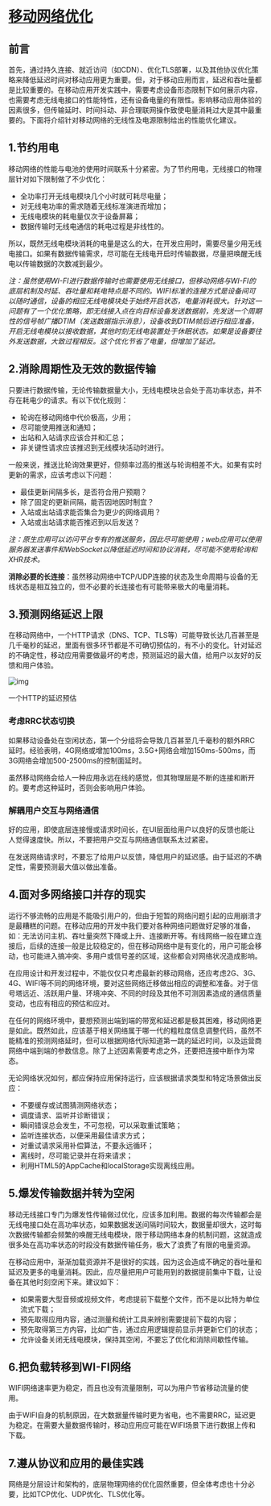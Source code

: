 # [移动网络优化](https://www.cnblogs.com/syfwhu/p/5459129.html)



## 前言

首先，通过持久连接、就近访问（如CDN）、优化TLS部署，以及其他协议优化策略来降低延迟时间对移动应用更为重要。但，对于移动应用而言，延迟和吞吐量都是比较重要的。在移动应用开发实践中，需要考虑设备形态限制下如何展示内容，也需要考虑无线电接口的性能特性，还有设备电量的有限性。影响移动应用体验的因素很多，但传输延时、时间抖动、非合理联网操作致使电量消耗过大是其中最重要的。下面将介绍针对移动网络的无线性及电源限制给出的性能优化建议。

## 1.节约用电

移动网络的性能与电池的使用时间联系十分紧密。为了节约用电，无线接口的物理层针对如下限制做了不少优化：

- 全功率打开无线电模块几个小时就可耗尽电量；
- 对无线电功率的需求随着无线标准演进而增加；
- 无线电模块的耗电量仅次于设备屏幕；
- 数据传输时无线电通信的耗电过程是非线性的。

所以，既然无线电模块消耗的电量是这么的大，在开发应用时，需要尽量少用无线电接口。如果有数据传输需求，尽可能在无线电开启时传输数据，尽量把唤醒无线电以传输数据的次数减到最少。

*注：虽然使用WI-FI进行数据传输时也需要使用无线接口，但移动网络与WI-FI的底层机制及时延、吞吐量和耗电特点是不同的。WIFI标准的连接方式是设备间可以随时通信，设备的相应无线电模块处于始终开启状态，电量消耗很大。针对这一问题有了一个优化策略，即无线接入点在向目标设备发送数据前，先发送一个周期性的信号帧广播DTIM（发送数据指示消息），设备收到DTIM帧后进行相应准备，开启无线电模块以接收数据，其他时刻无线电装置处于休眠状态。如果是设备要往外发送数据，大致过程相反。这个优化节省了电量，但增加了延迟。*

## 2.消除周期性及无效的数据传输

只要进行数据传输，无论传输数据量大小，无线电模块总会处于高功率状态，并不存在耗电少的请求。有以下优化规则：

- 轮询在移动网络中代价极高，少用；
- 尽可能使用推送和通知；
- 出站和入站请求应该合并和汇总；
- 非关键性请求应该推迟到无线模块活动时进行。

一般来说，推送比轮询效果更好，但频率过高的推送与轮询相差不大。如果有实时更新的需求，应该考虑以下问题：

- 最佳更新间隔多长，是否符合用户预期？
- 除了固定的更新间隔，能否因地因时制宜？
- 入站或出站请求能否集合为更少的网络调用？
- 入站或出站请求能否推迟到以后发送？

*注：原生应用可以访问平台专有的推送服务，因此尽可能使用；web应用可以使用服务器发送事件和WebSocket以降低延迟时间和协议消耗，尽可能不使用轮询和XHR技术。*

**消除必要的长连接**：虽然移动网络中TCP/UDP连接的状态及生命周期与设备的无线状态是相互独立的，但不必要的长连接也有可能带来极大的电量消耗。

## 3.预测网络延迟上限

在移动网络中，一个HTTP请求（DNS、TCP、TLS等）可能导致长达几百甚至是几千毫秒的延迟，里面有很多环节都是不可确切预估的，有不小的变化。针对延迟的不确定性，移动应用需要做最坏的考虑，预测延迟的最大值，给用户以友好的反馈和用户体验。

![img](https://images2015.cnblogs.com/blog/716683/201605/716683-20160506170202279-1841496383.png)

一个HTTP的延迟预估

### 考虑RRC状态切换

如果移动设备处在空闲状态，第一个分组将会导致几百甚至几千毫秒的额外RRC延时。经验表明，4G网络或增加100ms，3.5G+网络会增加150ms-500ms，而3G网络会增加500-2500ms的控制面延时。

虽然移动网络会给人一种应用永远在线的感觉，但其物理层是不断的连接和断开的。要考虑这种延时，否则会影响用户体验。

### 解耦用户交互与网络通信

好的应用，即使底层连接慢或请求时间长，在UI层面给用户以良好的反馈也能让人觉得速度快。所以，不要把用户交互与网络通信联系太过紧密。

在发送网络请求时，不要忘了给用户以反馈，降低用户的延迟感。由于延迟的不确定性，需要预测最大值以做出准备。

## 4.面对多网络接口并存的现实

运行不够流畅的应用是不能吸引用户的，但由于短暂的网络问题引起的应用崩溃才是最糟糕的问题。在移动应用的开发中我们要对各种网络问题做好足够的准备，如：无法访问主机、吞吐量突然下降或上升、连接断开等。有线网络一般在建立连接后，后续的连接一般是比较稳定的，但在移动网络中是有变化的，用户可能会移动，也可能进入搞冲突、多用户或信号差的区域，这些都会对网络状况造成影响。

在应用设计和开发过程中，不能仅仅只考虑最新的移动网络，还应考虑2G、3G、4G、WIFI等不同的网络环境，要对这些网络迁移做出相应的调整和准备。对于信号塔远近、活跃用户量、环境冲突、不同的时段及其他不可测因素造成的通信质量变动，也应有相应的预估和应对。

在任何的网络环境中，要想预测出端到端的带宽和延迟都是极其困难，移动网络更是如此。既然如此，应该基于相关网络属于哪一代的粗粒度信息调整代码，虽然不能精准的预测网络延时，但可以根据网络代际知道第一跳的延迟时间，以及运营商网络中端到端的参数信息。除了上述因素需要考虑之外，还要把连接中断作为常态。

无论网络状况如何，都应保持应用保持运行，应该根据请求类型和特定场景做出反应：

- 不要缓存或试图猜测网络状态；
- 调度请求、监听并诊断错误；
- 瞬间错误总会发生，不可忽视，可以采取重试策略；
- 监听连接状态，以便采用最佳请求方式；
- 对重试请求采用补偿算法，不要永远循环；
- 离线时，尽可能记录并在将来请求；
- 利用HTML5的AppCache和localStorage实现离线应用。

## 5.爆发传输数据并转为空闲

移动无线接口专门为爆发性传输做过优化，应该多加利用。数据的每次传输都会是无线电接口处在高功率状态，如果数据发送间隔时间较大，数据量却很大，这时每次数据传输都会频繁的唤醒无线电模块，限于移动网络本身的机制问题，这就造成很多处在高功率状态的时段没有数据传输任务，极大了浪费了有限的电量资源。

在移动应用中，渐渐加载资源并不是很好的实践，因为这会造成不确定的吞吐量和延迟及更多的电量消耗。因此，应尽量把用户可能用到的数据提前集中下载，让设备在其他时刻空闲下来。建议如下：

- 如果需要大型音频或视频文件，考虑提前下载整个文件，而不是以比特为单位流式下载；
- 预先取得应用内容，通过测量和统计工具来辨别需要提前下载的内容；
- 预先取得第三方内容，比如广告，通过应用逻辑提前显示并更新它们的状态；
- 允许设备关闭无线电模块，保持其空闲，不要忘了优化和消除间歇性传输。

## 6.把负载转移到WI-FI网络

WIFI网络速率更为稳定，而且也没有流量限制，可以为用户节省移动流量的使用。

由于WIFI自身的机制原因，在大数据量传输时更为省电，也不需要RRC，延迟更为稳定。在需要大量数据传输时，移动应用应可能在WIFI场景下进行数据上传和下载。

## 7.遵从协议和应用的最佳实践

网络是分层设计和架构的，底层物理网络的优化固然重要，但全体考虑也十分必要，比如TCP优化、UDP优化、TLS优化等。